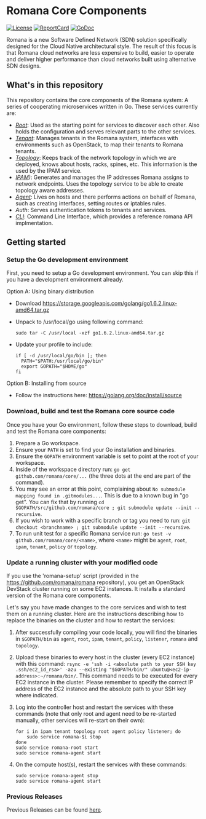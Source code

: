# Romana Core Components

[![License][License-Image]][License-Url] [![ReportCard][ReportCard-Image]][ReportCard-Url] [![GoDoc][GoDoc-Image]][GoDoc-Url]

Romana is a new Software Defined Network (SDN) solution specifically designed
for the Cloud Native architectural style. The result of this focus is that
Romana cloud networks are less expensive to build, easier to operate and
deliver higher performance than cloud networks built using alternative SDN
designs.

## What's in this repository

This repository contains the core components of the Romana system: A series of
cooperating microservices written in Go. These services currently are:

* *[Root](https://godoc.org/github.com/romana/core/root)*: Used as the starting point for services to discover each other. Also
holds the configuration and serves relevant parts to the other services.
* *[Tenant](https://godoc.org/github.com/romana/core/tenant)*: Manages tenants in the Romana system, interfaces with environments
such as OpenStack, to map their tenants to Romana tenants.
* *[Topology](https://godoc.org/github.com/romana/core/topology)*: Keeps track of the network topology in which we are deployed,
knows about hosts, racks, spines, etc. This information is the used by the IPAM
service.
* *[IPAM](https://godoc.org/github.com/romana/core/ipam))*: Generates and manages the IP addresses Romana assigns to network
endpoints. Uses the topology service to be able to create topology aware
addresses.
* *[Agent](https://godoc.org/github.com/romana/core/agent)*: Lives on hosts and there performs actions on behalf of Romana, such
as creating interfaces, setting routes or iptables rules.
* *Auth*: Serves authentication tokens to tenants and services.
* *[CLI](romana/README.md)*: Command Line Interface, which provides a reference romana API implmentation.

## Getting started

### Setup the Go development environment

First, you need to setup a Go development environment. You can skip this if
you have a development environment already.

Option A: Using binary distribution

  * Download https://storage.googleapis.com/golang/go1.6.2.linux-amd64.tar.gz
  * Unpack to /usr/local/go using following command:
      ```
      sudo tar -C /usr/local -xzf go1.6.2.linux-amd64.tar.gz
      ```
  * Update your profile to include:

      ```
      if [ -d /usr/local/go/bin ]; then
        PATH="$PATH:/usr/local/go/bin"
        export GOPATH="$HOME/go"
      fi
      ```

Option B: Installing from source

   * Follow the instructions here: https://golang.org/doc/install/source

### Download, build and test the Romana core source code

Once you have your Go environment, follow these steps to download, build and
test the Romana core components:

 1. Prepare a Go workspace.
 2. Ensure your `PATH` is set to find your Go installation and binaries.
 3. Ensure the `GOPATH` environment variable is set to point at the root of your
    workspace.
 5. Inside of the workspace directory run: `go get github.com/romana/core/...`
    (the three dots at the end are part of the command).
 6. You may see an error at this point, complaining about `No submodule mapping found in .gitmodules...`. This is due to a known bug in "go get". You can fix that by running `cd $GOPATH/src/github.com/romana/core ; git submodule update --init --recursive`.
 7. If you wish to work with a specific branch or tag you need to run: `git checkout <branchname> ; git submodule update --init --recursive`.
 8. To run unit test for a specific Romana service run: `go test -v github.com/romana/core/<name>`, where `<name>` might be `agent`, `root`, `ipam`, `tenant`, `policy` or `topology`.

### Update a running cluster with your modified code

If you use the 'romana-setup' script (provided in the https://github.com/romana/romana
repository), you get an OpenStack DevStack cluster running on some EC2
instances. It installs a standard version of the Romana core components.

Let's say you have made changes to the core services and wish to test them on a running
cluster. Here are the instructions describing how to replace the binaries on
the cluster and how to restart the services:

 1. After successfully compiling your code locally, you will find the binaries
    in `$GOPATH/bin` as `agent`, `root`, `ipam`, `tenant`, `policy`, `listener`, `romana` and `topology`.
 2. Upload these binaries to every host in the cluster (every EC2 instance)
    with this command: `rsync -e 'ssh -i <absolute path to your SSH key .ssh/ec2_id_rsa>' -azu --existing "$GOPATH/bin/" ubuntu@<ec2-ip-address>:~/romana/bin/`. This command needs to be executed for every EC2 instance in the cluster. Please remember to specify the correct IP address of the EC2 instance and the absolute path to your SSH key where indicated.
 3. Log into the controller host and restart the services with these commands
    (note that only root and agent need to be re-started manually, other
    services will re-start on their own):

    ```
    for i in ipam tenant topology root agent policy listener; do
        sudo service romana-$i stop
    done
    sudo service romana-root start
    sudo service romana-agent start
    ```

 4. On the compute host(s), restart the services with these commands:

    ```
    sudo service romana-agent stop
    sudo service romana-agent start
    ```    

### Previous Releases
Previous Releases can be found [here][github-release].

[License-Url]: LICENSE
[License-Image]: https://img.shields.io/badge/license-Apache--2-blue.svg
[ReportCard-Url]: https://goreportcard.com/report/romana/core
[ReportCard-Image]: https://goreportcard.com/badge/romana/core
[github-release]: https://github.com/romana/core/releases/
[GoDoc-Image]: https://godoc.org/github.com/romana/core?status.png
[GoDoc-Url]: https://godoc.org/github.com/romana/core
